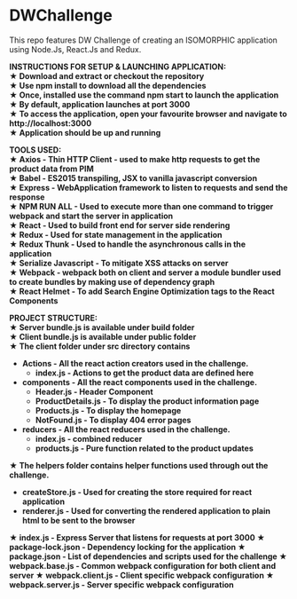 # DWChallenge

This repo features DW Challenge of creating an ISOMORPHIC application using Node.Js, React.Js and Redux.<br/>

<b>INSTRUCTIONS FOR SETUP & LAUNCHING APPLICATION:<b><br/>
★ Download and extract or checkout the repository<br/>
★ Use npm install to download all the dependencies<br/>
★ Once, installed use the command npm start to launch the application<br/>
★ By default, application launches at port 3000<br/>
★ To access the application, open your favourite browser and navigate to http://localhost:3000<br/>
★ Application should be up and running<br/>

<b>TOOLS USED:</b><br/>
★ Axios - Thin HTTP Client - used to make http requests to get the product data from PIM<br/>
★ Babel - ES2015 transpiling, JSX to vanilla javascript conversion<br/>
★ Express - WebApplication framework to listen to requests and send the response<br/>
★ NPM RUN ALL - Used to execute more than one command to trigger webpack and start the server in application<br/>
★ React - Used to build front end for server side rendering<br/>
★ Redux - Used for state management in the application<br/>
★ Redux Thunk - Used to handle the asynchronous calls in the application<br/>
★ Serialize Javascript - To mitigate XSS attacks on server<br/>
★ Webpack - webpack both on client and server a module bundler used to create bundles by making use of dependency graph<br/>
★ React Helmet - To add Search Engine Optimization tags to the React Components<br/>

<b>PROJECT STRUCTURE:</b><br/>
★ Server bundle.js is available under build folder<br/>
★ Client bundle.js is available under public folder<br/>
★ The client folder under src directory contains <br/>
    <ul>
   <li>Actions - All the react action creators   used in the challenge.<br/>
    <ul>
    <li>index.js - Actions to get the product data are defined here</li>
    </ul>
    </li>
   <li>components - All the react components used in the challenge.<br/>
    <ul>
    <li>Header.js - Header Component</li>
      <li>ProductDetails.js - To display the product information page</li>
      <li>Products.js - To display the homepage</li>
      <li>NotFound.js - To display 404 error pages</li>
    </ul>
    </li>
  <li>reducers - All the react reducers used in the challenge.<br/>
    <ul>
    <li>index.js - combined reducer</li>
      <li>products.js - Pure function related to the product updates</li>
    </ul>
    </li>
   </ul>
   ★ The helpers folder contains helper functions used through out the challenge.
    <ul><li>createStore.js - Used for creating the store required for react application</li>
    <li>renderer.js - Used for converting the rendered application to plain html to be sent to the browser</li>
     </ul>
   ★ index.js - Express Server that listens for requests at port 3000 
   ★ package-lock.json - Dependency locking for the application
   ★ package.json - List of dependencies and scripts used for the challenge
   ★ webpack.base.js - Common webpack configuration for both client and server
   ★ webpack.client.js - Client specific webpack configuration
   ★ webpack.server.js - Server specific webpack configuration
